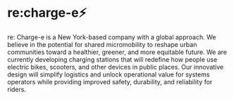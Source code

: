 # re:charge-e⚡
re: Charge-e is a New York-based company with a global approach. We believe in the potential for shared micromobility to reshape urban communities toward a healthier, greener, and more equitable future. We are currently developing charging stations that will redefine how people use electric bikes, scooters, and other devices in public places. Our innovative design will simplify logistics and unlock operational value for systems operators while providing improved safety, durability, and reliability for riders.
